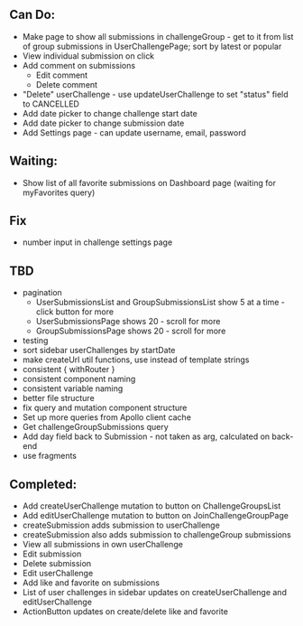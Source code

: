 ## Can Do:

- Make page to show all submissions in challengeGroup - get to it from list of group submissions in UserChallengePage; sort by latest or popular
- View individual submission on click
- Add comment on submissions
  - Edit comment
  - Delete comment
- "Delete" userChallenge - use updateUserChallenge to set "status" field to CANCELLED
- Add date picker to change challenge start date
- Add date picker to change submission date
- Add Settings page - can update username, email, password

## Waiting:

- Show list of all favorite submissions on Dashboard page (waiting for myFavorites query)

## Fix

- number input in challenge settings page

## TBD

- pagination
  - UserSubmissionsList and GroupSubmissionsList show 5 at a time - click button for more
  - UserSubmissionsPage shows 20 - scroll for more
  - GroupSubmissionsPage shows 20 - scroll for more
- testing
- sort sidebar userChallenges by startDate
- make createUrl util functions, use instead of template strings
- consistent { withRouter }
- consistent component naming
- consistent variable naming
- better file structure
- fix query and mutation component structure
- Set up more queries from Apollo client cache
- Get challengeGroupSubmissions query
- Add day field back to Submission - not taken as arg, calculated on back-end
- use fragments

## Completed:

- Add createUserChallenge mutation to button on ChallengeGroupsList
- Add editUserChallenge mutation to button on JoinChallengeGroupPage
- createSubmission adds submission to userChallenge
- createSubmission also adds submission to challengeGroup submissions
- View all submissions in own userChallenge
- Edit submission
- Delete submission
- Edit userChallenge
- Add like and favorite on submissions
- List of user challenges in sidebar updates on createUserChallenge and editUserChallenge
- ActionButton updates on create/delete like and favorite
